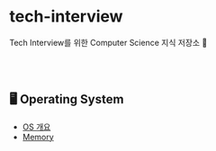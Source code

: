 # tech-interview
Tech Interview를 위한 Computer Science 지식 저장소 🌱


</br>
</br>

## 🖥 Operating System
  + [OS 개요](https://github.com/kimyuuum/tech-interview/blob/master/Operating%20System/OS%20%EA%B0%9C%EC%9A%94.md)
  + [Memory](https://github.com/kimyuuum/tech-interview/blob/master/Operating%20System/Memory.md)
  
</br>
</br>
